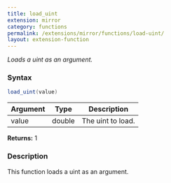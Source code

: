 ```yaml
---
title: load_uint
extension: mirror
category: functions
permalink: /extensions/mirror/functions/load-uint/
layout: extension-function
---
```


_Loads a uint as an argument._

### Syntax ###
```cs
load_uint(value)
```

| Argument | Type | Description |
| --- | --- | --- |
| value | double | The uint to load. |

**Returns:** 1

### Description

This function loads a uint as an argument. 

